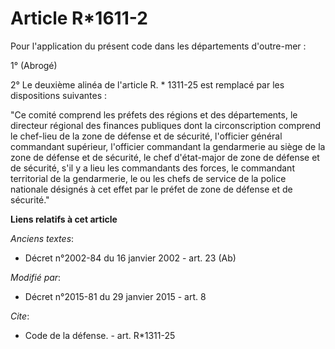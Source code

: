# Article R*1611-2

Pour l'application du présent code dans les départements d'outre-mer : 

1° (Abrogé) 

2° Le deuxième alinéa de l'article R. * 1311-25 est remplacé par les dispositions suivantes : 

"Ce comité comprend les préfets des régions et des départements, le directeur régional des finances publiques dont la
circonscription comprend le chef-lieu de la zone de défense et de sécurité, l'officier général commandant supérieur,
l'officier commandant la gendarmerie au siège de la zone de défense et de sécurité, le chef d'état-major de zone de défense
et de sécurité, s'il y a lieu les commandants des forces, le commandant territorial de la gendarmerie, le ou les chefs de
service de la police nationale désignés à cet effet par le préfet de zone de défense et de sécurité."

**Liens relatifs à cet article**

_Anciens textes_:

  - Décret n°2002-84 du 16 janvier 2002 - art. 23 (Ab)

_Modifié par_:

  - Décret n°2015-81 du 29 janvier 2015 - art. 8

_Cite_:

  - Code de la défense. - art. R*1311-25
